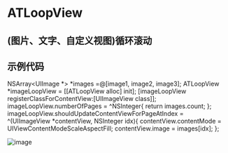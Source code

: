 #  ATLoopView

## (图片、文字、自定义视图)循环滚动

## 示例代码
NSArray<UIImage *> *images =@[image1, image2, image3];
ATLoopView *imageLoopView = [[ATLoopView alloc] init];
[imageLoopView registerClassForContentView:[UIImageView class]];
imageLoopView.numberOfPages = ^NSInteger{
    return images.count;
};
imageLoopView.shouldUpdateContentViewForPageAtIndex = ^(UIImageView *contentView, NSInteger idx){
    contentView.contentMode = UIViewContentModeScaleAspectFill;
    contentView.image = images[idx];
};

 ![image](https://github.com/lantuhy/ATLoopView/raw/master/screenshots/vim-screenshot.jpg)




